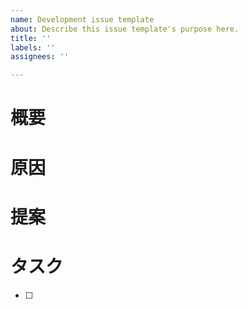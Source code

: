 ```yaml
---
name: Development issue template
about: Describe this issue template's purpose here.
title: ''
labels: ''
assignees: ''

---
```


# 概要

# 原因

# 提案

# タスク
- [ ]
